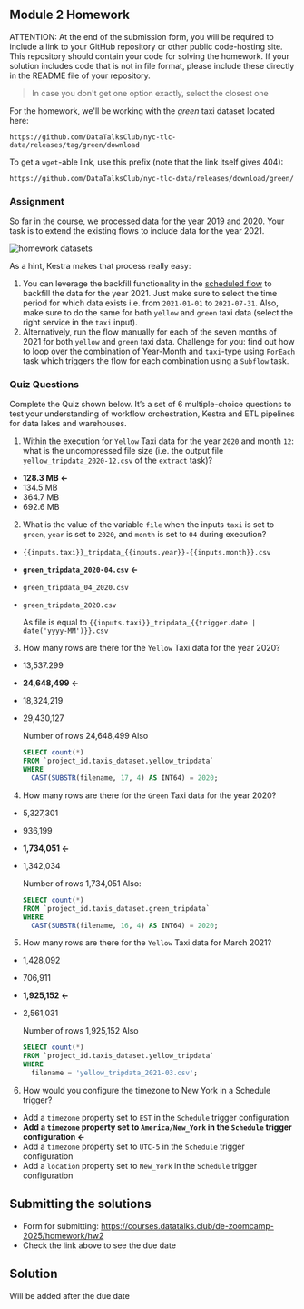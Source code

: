 ## Module 2 Homework

ATTENTION: At the end of the submission form, you will be required to include a link to your GitHub repository or other public code-hosting site. This repository should contain your code for solving the homework. If your solution includes code that is not in file format, please include these directly in the README file of your repository.

> In case you don't get one option exactly, select the closest one 

For the homework, we'll be working with the _green_ taxi dataset located here:

`https://github.com/DataTalksClub/nyc-tlc-data/releases/tag/green/download`

To get a `wget`-able link, use this prefix (note that the link itself gives 404):

`https://github.com/DataTalksClub/nyc-tlc-data/releases/download/green/`

### Assignment

So far in the course, we processed data for the year 2019 and 2020. Your task is to extend the existing flows to include data for the year 2021.

![homework datasets](../../../02-workflow-orchestration/images/homework.png)

As a hint, Kestra makes that process really easy:
1. You can leverage the backfill functionality in the [scheduled flow](../../../02-workflow-orchestration/flows/07_gcp_taxi_scheduled.yaml) to backfill the data for the year 2021. Just make sure to select the time period for which data exists i.e. from `2021-01-01` to `2021-07-31`. Also, make sure to do the same for both `yellow` and `green` taxi data (select the right service in the `taxi` input).
2. Alternatively, run the flow manually for each of the seven months of 2021 for both `yellow` and `green` taxi data. Challenge for you: find out how to loop over the combination of Year-Month and `taxi`-type using `ForEach` task which triggers the flow for each combination using a `Subflow` task.

### Quiz Questions

Complete the Quiz shown below. It’s a set of 6 multiple-choice questions to test your understanding of workflow orchestration, Kestra and ETL pipelines for data lakes and warehouses.

1) Within the execution for `Yellow` Taxi data for the year `2020` and month `12`: what is the uncompressed file size (i.e. the output file `yellow_tripdata_2020-12.csv` of the `extract` task)?
- **128.3 MB <-**
- 134.5 MB
- 364.7 MB
- 692.6 MB

2) What is the value of the variable `file` when the inputs `taxi` is set to `green`, `year` is set to `2020`, and `month` is set to `04` during execution?
- `{{inputs.taxi}}_tripdata_{{inputs.year}}-{{inputs.month}}.csv` 
- **`green_tripdata_2020-04.csv` <-**
- `green_tripdata_04_2020.csv`
- `green_tripdata_2020.csv`

  As file is equal to `{{inputs.taxi}}_tripdata_{{trigger.date | date('yyyy-MM')}}.csv`

3) How many rows are there for the `Yellow` Taxi data for the year 2020?
- 13,537.299
- **24,648,499 <-**
- 18,324,219
- 29,430,127

  Number of rows 24,648,499
  Also
  ```sql
  SELECT count(*)
  FROM `project_id.taxis_dataset.yellow_tripdata` 
  WHERE
    CAST(SUBSTR(filename, 17, 4) AS INT64) = 2020;
  ```

4) How many rows are there for the `Green` Taxi data for the year 2020?
- 5,327,301
- 936,199
- **1,734,051 <-**
- 1,342,034

  Number of rows 1,734,051
  Also:
  ```sql
  SELECT count(*)
  FROM `project_id.taxis_dataset.green_tripdata` 
  WHERE
    CAST(SUBSTR(filename, 16, 4) AS INT64) = 2020;
  ```

5) How many rows are there for the `Yellow` Taxi data for March 2021?
- 1,428,092
- 706,911
- **1,925,152 <-**
- 2,561,031
  
  Number of rows 1,925,152
  Also
  ```sql
  SELECT count(*)
  FROM `project_id.taxis_dataset.yellow_tripdata` 
  WHERE
    filename = 'yellow_tripdata_2021-03.csv';
  ```

6) How would you configure the timezone to New York in a Schedule trigger?
- Add a `timezone` property set to `EST` in the `Schedule` trigger configuration  
- **Add a `timezone` property set to `America/New_York` in the `Schedule` trigger configuration <-**
- Add a `timezone` property set to `UTC-5` in the `Schedule` trigger configuration
- Add a `location` property set to `New_York` in the `Schedule` trigger configuration  


## Submitting the solutions

* Form for submitting: https://courses.datatalks.club/de-zoomcamp-2025/homework/hw2
* Check the link above to see the due date

## Solution

Will be added after the due date
